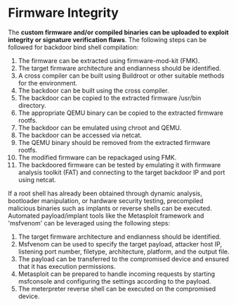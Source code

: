 # Firmware Integrity

The **custom firmware and/or compiled binaries can be uploaded to exploit integrity or signature verification flaws**. The following steps can be followed for backdoor bind shell compilation:

1. The firmware can be extracted using firmware-mod-kit (FMK).
2. The target firmware architecture and endianness should be identified.
3. A cross compiler can be built using Buildroot or other suitable methods for the environment.
4. The backdoor can be built using the cross compiler.
5. The backdoor can be copied to the extracted firmware /usr/bin directory.
6. The appropriate QEMU binary can be copied to the extracted firmware rootfs.
7. The backdoor can be emulated using chroot and QEMU.
8. The backdoor can be accessed via netcat.
9. The QEMU binary should be removed from the extracted firmware rootfs.
10. The modified firmware can be repackaged using FMK.
11. The backdoored firmware can be tested by emulating it with firmware analysis toolkit (FAT) and connecting to the target backdoor IP and port using netcat.

If a root shell has already been obtained through dynamic analysis, bootloader manipulation, or hardware security testing, precompiled malicious binaries such as implants or reverse shells can be executed. Automated payload/implant tools like the Metasploit framework and 'msfvenom' can be leveraged using the following steps:

1. The target firmware architecture and endianness should be identified.
2. Msfvenom can be used to specify the target payload, attacker host IP, listening port number, filetype, architecture, platform, and the output file.
3. The payload can be transferred to the compromised device and ensured that it has execution permissions.
4. Metasploit can be prepared to handle incoming requests by starting msfconsole and configuring the settings according to the payload.
5. The meterpreter reverse shell can be executed on the compromised device.

